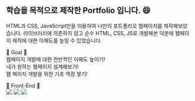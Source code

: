 ## 학습을 목적으로 제작한 Portfolio 입니다. 😄

HTML과 CSS, JavaScript만을 이용하여 나만의 포트폴리오 웹페이지를 제작해보았습니다.
라이브러리에 의존하지 않고 순수 HTML, CSS, JS로 개발해본 덕분에 웹페이지 제작에 대한 이해도를 높일 수 있었습니다.

🥇 Goal 🥇<br>
웹페이지 개발에 대한 전반적인 이해도 높이기!<br>
내가 원하는 웹페이지 설계해보기!<br>
웹 페이지 개발을 위한 기초 역량 쌓기!<br>

🔨 Front-End 🔨<br>
<img src="https://img.shields.io/badge/HTML5-E34F26?style=flat-square&logo=HTML5&logoColor=white"/>
<img src="https://img.shields.io/badge/CSS-1572B6?style=flat-square&logo=CSS3&logoColor=white"/>
<img src="https://img.shields.io/badge/JavaScript-FFD700?style=flat-square&logo=JavaScript&logoColor=white"/>
